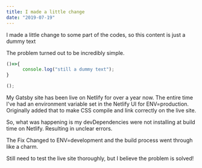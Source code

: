 ```yaml
---
title: I made a little change 
date: "2019-07-19"
---
```


I made a little change to some part of the codes, so this content is just a dummy text

The problem turned out to be incredibly simple.

```javaScript
()=>{
      console.log("still a dummy text");
}

();
```


My Gatsby site has been live on Netlify for over a year now. The entire time I've had an environment variable set in the Netlify UI for ENV=production. Originally added that to make CSS compile and link correctly on the live site.

So, what was happening is my devDependencies were not installing at build time on Netlify. Resulting in unclear errors.

The Fix
Changed to ENV=development and the build process went through like a charm.

Still need to test the live site thoroughly, but I believe the problem is solved!